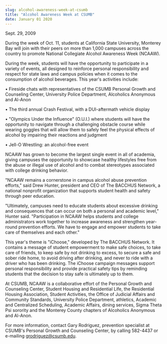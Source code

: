 ```yaml
---
slug: alcohol-awareness-week-at-csumb
title: "Alcohol Awareness Week at CSUMB"
date: January 01 2020
---
```


 
<p>Sept. 29, 2009</p>
<p>
  During the week of Oct. 11, students at California State University, Monterey
  Bay will join with their peers on more than 1,000 campuses across the country
  to promote National Collegiate Alcohol Awareness Week (NCAAW).
</p>
<p>
  During the week, students will have the opportunity to participate in a
  variety of events, all designed to reinforce personal responsibility and
  respect for state laws and campus policies when it comes to the consumption of
  alcohol beverages. This year's activities include:
</p>
<p>
  • Fireside chats with representatives of the CSUMB Personal Growth and
  Counseling Center, University Police Department, Alcoholics Anonymous and
  Al-Anon
</p>
<p>• The third annual Crash Festival, with a DUI-aftermath vehicle display</p>
<p>
  • "Olympics Under the Influence" (O.U.I.) where students will have the
  opportunity to navigate through a challenging obstacle course while wearing
  goggles that will allow them to safely feel the physical effects of alcohol by
  impairing their reactions and judgment
</p>
<p>• Jell-O Wrestling: an alcohol-free event</p>
<p>
  NCAAW has grown to become the largest single event in all of academia, giving
  campuses the opportunity to showcase healthy lifestyles free from the abuse or
  illegal use of alcohol and to combat stereotypes associated with college
  drinking behavior.
</p>
<p>
  "NCAAW remains a cornerstone in campus alcohol abuse prevention efforts," said
  Drew Hunter, president and CEO of The BACCHUS Network, a national nonprofit
  organization that supports student health and safety through peer education.
</p>
<p>
  "Ultimately, campuses need to educate students about excessive drinking and
  consequences that can occur on both a personal and academic level," Hunter
  said. "Participation in NCAAW helps students and college administrators work
  together to increase awareness and strengthen year-round prevention efforts.
  We have to engage and empower students to take care of themselves and each
  other."
</p>
<p>
  This year's theme is "iChoose," developed by The BACCHUS Network. It contains
  a message of student empowerment to make safe choices, to take care of
  friends, to keep safe by not drinking to excess, to secure a safe and sober
  ride home, to avoid driving after drinking, and never to ride with a driver
  who has been drinking. The iChoose campaign messages support personal
  responsibility and provide practical safety tips by reminding students that
  the decision to stay safe is ultimately up to them.
</p>
<p>
  At CSUMB, NCAAW is a collaborative effort of the Personal Growth and
  Counseling Center, Student Housing and Residential Life, the Residential
  Housing Association, Student Activities, the Office of Judicial Affairs and
  Community Standards, University Police Department, athletics, Academic and
  Centralized Scheduling, Academic Affairs, dining services, Sigma Theta Psi
  sorority and the Monterey County chapters of Alcoholics Anonymous and Al-Anon.
</p>
<p>
  For more information, contact Gary Rodriguez, prevention specialist at CSUMB's
  Personal Growth and Counseling Center, by calling 582-4437 or e-mailing
  <a
    href="&#x6d;&#x61;&#105;&#108;&#x74;&#x6f;&#x3a;&#103;&#114;&#x6f;&#x64;&#x72;&#105;&#103;&#x75;&#x65;&#x7a;&#64;&#99;&#x73;&#x75;&#x6d;&#98;&#46;&#x65;&#x64;&#x75;"
    >grodriguez@csumb.edu</a
  >.
</p>
<p></p>
<p></p>
<p></p>
<p></p>
 
